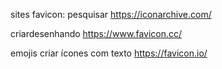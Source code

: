 sites favicon:
pesquisar 
https://iconarchive.com/ 

criardesenhando
https://www.favicon.cc/

emojis criar ícones com texto
https://favicon.io/